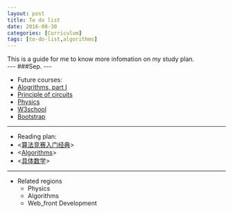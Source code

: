 ```yaml
---
layout: post
title: To do list
date: 2016-08-30
categories: [Curriculum]
tags: [to-do-list,algorithms]
---
```

<section sytle="text-align:center;">This is a guide for me to know more infomation on my study plan.</section>
---
###Sep.
 ---
 
 * Future courses: 
  * [Alogrithms, part I](https://www.coursera.org/learn/introduction-to-algorithms)
  * [Principle of circuits](http://www.xuetangx.com/courses/course-v1:TsinghuaX+20220214X+sp/courseware/d84e9d58da0e45908573cd874229a063/)
  * [Physics](http://www.xuetangx.com/courses/course-v1:TsinghuaX+10430494X_2015_2+sp/courseware/290085a8c5bb4131a7343b5838c8e34b/)
  * [W3school](http://www.w3schools.com/)
  * [Bootstrap](http://www.imooc.com/learn/141)

---
 * Reading plan:
  * <[算法竞赛入门经典](http://item.jd.com/11469701.html)>
  * <[Algorithms](http://algs4.cs.princeton.edu/home/)>
  * <[具体数学](http://item.jd.com/11214511.html)>

---
 * Related regions
   * Physics
   * Algorithms
   * Web_front Development
   
